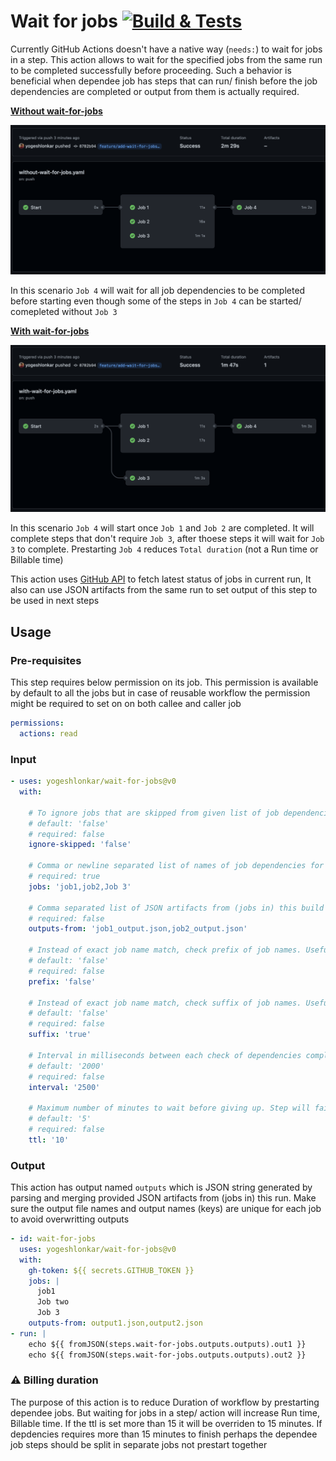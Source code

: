 # Wait for jobs [![Build & Tests](https://github.com/yogeshlonkar/wait-for-jobs/actions/workflows/on-push.yaml/badge.svg)](https://github.com/yogeshlonkar/wait-for-jobs/actions/workflows/on-push.yaml)

Currently GitHub Actions doesn't have a native way (`needs:`) to wait for jobs in a step. This action allows to wait for the specified jobs from the same run to be completed successfully before proceeding. Such a behavior is beneficial when dependee job has steps that can run/ finish before the job dependencies are completed or output from them is actually required.

[**Without wait-for-jobs**][without-wait-for-jobs-run]

![without-wait-for-jobs](docs/without-wait-for-jobs.png)

In this scenario `Job 4` will wait for all job dependencies to be completed before starting even though some of the steps in `Job 4` can be started/ comepleted without `Job 3`

[**With wait-for-jobs**][with-wait-for-jobs-run]

![with-wait-for-jobs](docs/with-wait-for-jobs.png)

In this scenario `Job 4` will start once `Job 1` and `Job 2` are completed. It will complete steps that don't require `Job 3`, after thoese steps it will wait for `Job 3` to complete. Prestarting `Job 4` reduces `Total duration` (not a Run time or Billable time) 

This action uses [GitHub API][jobs-for-a-workflow-run-attempt] to fetch latest status of jobs in current run, It also can use JSON artifacts from the same run to set output of this step to be used in next steps

## Usage

### Pre-requisites

This step requires below permission on its job. This permission is available by default to all the jobs but in case of reusable workflow the permission might be required to set on on both callee and caller job

```yaml
permissions:
  actions: read
```

### Input

```yaml
- uses: yogeshlonkar/wait-for-jobs@v0
  with:

    # To ignore jobs that are skipped from given list of job dependencies
    # default: 'false'
    # required: false
    ignore-skipped: 'false'

    # Comma or newline separated list of names of job dependencies for this step, it must be `name:` property of job if set
    # required: true
    jobs: 'job1,job2,Job 3'

    # Comma separated list of JSON artifacts from (jobs in) this build that will be parse to set as output for this step
    # required: false
    outputs-from: 'job1_output.json,job2_output.json'

    # Instead of exact job name match, check prefix of job names. Useful in case of reusable workflows
    # default: 'false'
    # required: false
    prefix: 'false'

    # Instead of exact job name match, check suffix of job names. Useful in case of reusable workflows
    # default: 'false'
    # required: false
    suffix: 'true'

    # Interval in milliseconds between each check of dependencies completion
    # default: '2000'
    # required: false
    interval: '2500'

    # Maximum number of minutes to wait before giving up. Step will fail with message providing remaining job names, this can't be more than 15
    # default: '5'
    # required: false
    ttl: '10'
```

### Output

This action has output named `outputs` which is JSON string generated by parsing and merging provided JSON artifacts from (jobs in) this run. Make sure the output file names and output names (keys) are unique for each job to avoid overwritting outputs

```yaml
- id: wait-for-jobs
  uses: yogeshlonkar/wait-for-jobs@v0
  with:
    gh-token: ${{ secrets.GITHUB_TOKEN }}
    jobs: |
      job1
      Job two
      Job 3
    outputs-from: output1.json,output2.json
- run: |
    echo ${{ fromJSON(steps.wait-for-jobs.outputs.outputs).out1 }}
    echo ${{ fromJSON(steps.wait-for-jobs.outputs.outputs).out2 }}
```

### ⚠️ Billing duration

The purpose of this action is to reduce Duration of workflow by prestarting dependee jobs. But waiting for jobs in a step/ action will increase Run time, Billable time. 
If the ttl is set more than 15 it will be overriden to 15 minutes. If depdencies requires more than 15 minutes to finish perhaps the dependee job steps should be split in separate jobs not prestart together


[jobs-for-a-workflow-run-attempt]: https://docs.github.com/en/rest/actions/workflow-jobs#list-jobs-for-a-workflow-run-attempt
[with-wait-for-jobs-run]: https://github.com/yogeshlonkar/wait-for-jobs/actions/runs/3077494840
[without-wait-for-jobs-run]: https://github.com/yogeshlonkar/wait-for-jobs/actions/runs/3077494839
